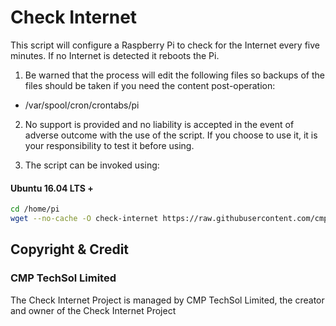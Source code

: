 # Check Internet

This script will configure a Raspberry Pi to check for the Internet every five minutes. If no Internet is detected it reboots the Pi.

1. Be warned that the process will edit the following files so backups of the files should be taken if you need the content post-operation:
- /var/spool/cron/crontabs/pi

2. No support is provided and no liability is accepted in the event of adverse outcome with the use of the script. If you choose to use it, it is your responsibility to test it before using.

3. The script can be invoked using:

#### Ubuntu 16.04 LTS +
```bash
cd /home/pi
wget --no-cache -O check-internet https://raw.githubusercontent.com/cmptscpeacock/check-internet/master/check-internet.bash && chmod +x check-internet && ./check-internet
```

## Copyright & Credit

### CMP TechSol Limited

The Check Internet Project is managed by CMP TechSol Limited, the creator and owner of the Check Internet Project
